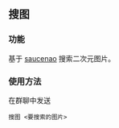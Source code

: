 搜图
-------------

### 功能

基于 [saucenao](https://saucenao.com/) 搜索二次元图片。

### 使用方法

在群聊中发送

```plain
搜图 <要搜索的图片>
```